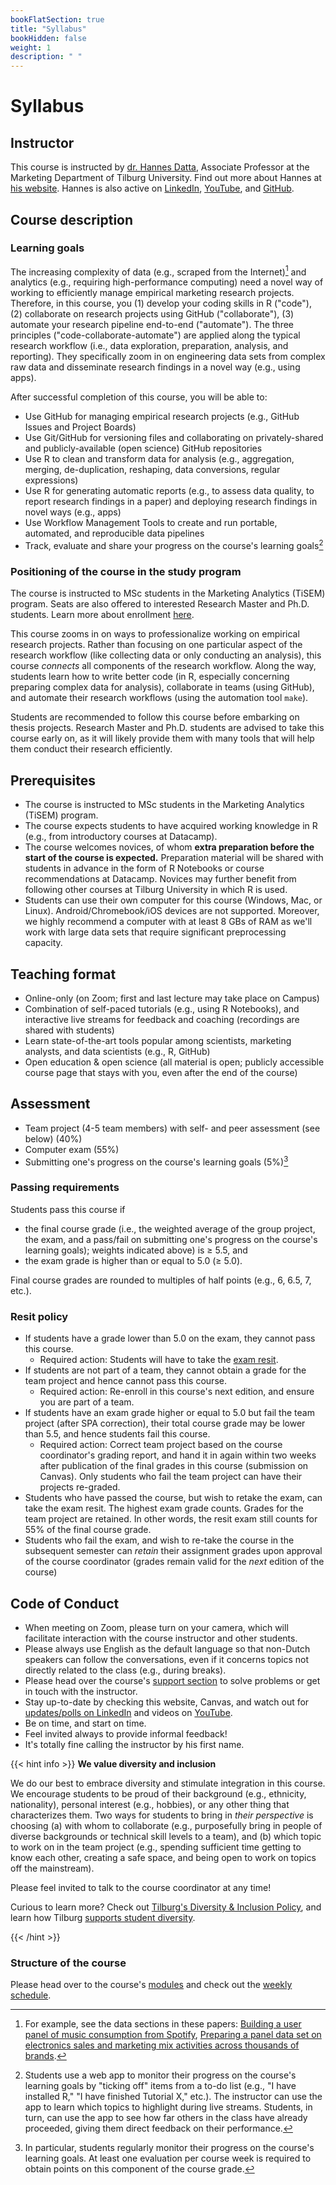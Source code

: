 ```yaml
---
bookFlatSection: true
title: "Syllabus"
bookHidden: false
weight: 1
description: " "
---
```



# Syllabus

## Instructor

This course is instructed by [dr. Hannes Datta](https://tiu.nu/datta), Associate Professor at the Marketing Department of Tilburg University. Find out more about Hannes at [his website](https://hannesdatta.com). Hannes is also active on [LinkedIn](https://www.linkedin.com/in/hannes-datta/), [YouTube](https://youtube.com/c/hannesdatta), and [GitHub](https://github.com/hannesdatta).

## Course description

### Learning goals

The increasing complexity of data (e.g., scraped from the Internet)[^1] and analytics (e.g., requiring high-performance computing) need a novel way of working to efficiently manage empirical marketing research projects. Therefore, in this course, you (1) develop your coding skills in R ("code"), (2) collaborate on research projects using GitHub ("collaborate"), (3) automate your research pipeline end-to-end ("automate"). The three principles ("code-collaborate-automate") are applied along the typical research workflow (i.e., data exploration, preparation, analysis, and reporting). They specifically zoom in on engineering data sets from complex raw data and disseminate research findings in a novel way (e.g., using apps).

[^1]: For example, see the data sections in these papers: [Building a user panel of music consumption from Spotify](http://tiu.nu/spotify), [Preparing a panel data set on electronics sales and marketing mix activities across thousands of brands](https://journals.sagepub.com/doi/10.1177/00222437211058102).

After successful completion of this course, you will be able to:

- Use GitHub for managing empirical research projects (e.g., GitHub Issues and Project Boards)
- Use Git/GitHub for versioning files and collaborating on privately-shared and publicly-available (open science) GitHub repositories
- Use R to clean and transform data for analysis (e.g., aggregation, merging, de-duplication, reshaping, data conversions, regular expressions)
- Use R for generating automatic reports (e.g., to assess data quality, to report research findings in a paper) and deploying research findings in novel ways (e.g., apps)
- Use Workflow Management Tools to create and run portable, automated, and reproducible data pipelines
- Track, evaluate and share your progress on the course's learning goals[^2]

[^2]: Students use a web app to monitor their progress on the course's learning goals by "ticking off" items from a to-do list (e.g., "I have installed R," "I have finished Tutorial X," etc.). The instructor can use the app to learn which topics to highlight during live streams. Students, in turn, can use the app to see how far others in the class have already proceeded, giving them direct feedback on their performance.


### Positioning of the course in the study program

The course is instructed to MSc students in the Marketing Analytics (TiSEM) program. Seats are also offered to interested Research Master and Ph.D. students. Learn more about enrollment [here](enroll).

This course zooms in on ways to professionalize working on empirical research projects. Rather than focusing on one particular aspect of the research workflow (like collecting data or only conducting an analysis), this course *connects* all components of the research workflow. Along the way, students learn how to write better code (in R, especially concerning preparing complex data for analysis), collaborate in teams (using GitHub), and automate their research workflows (using the automation tool `make`).

Students are recommended to follow this course before embarking on thesis projects. Research Master and Ph.D. students are advised to take this course early on, as it will likely provide them with many tools that will help them conduct their research efficiently.

## Prerequisites

- The course is instructed to MSc students in the Marketing Analytics (TiSEM) program.
- The course expects students to have acquired working knowledge in R (e.g., from introductory courses at Datacamp).
- The course welcomes novices, of whom __extra preparation before the start of the course is expected.__ Preparation material will be shared with students in advance in the form of R Notebooks or course recommendations at Datacamp. Novices may further benefit from following other courses at Tilburg University in which R is used.
- Students can use their own computer for this course (Windows, Mac, or Linux). Android/Chromebook/iOS devices are not supported. Moreover, we highly recommend a computer with at least 8 GBs of RAM as we'll work with large data sets that require significant preprocessing capacity.

## Teaching format

- Online-only (on Zoom; first and last lecture may take place on Campus)
- Combination of self-paced tutorials (e.g., using R Notebooks), and interactive live streams for feedback and coaching (recordings are shared with students)
- Learn state-of-the-art tools popular among scientists, marketing analysts, and data scientists (e.g., R, GitHub)
- Open education & open science (all material is open; publicly accessible course page that stays with you, even after the end of the course)

<!--- Prepare for life-long learning (Open education (publicly accessible course page, copy-pasting code snippets and examples, starting projects with workflow templates)
- Life-long learning (course material will stay with you indefinitely
-->
<!--- Interactive, immersive and student-centred: live coding, working with real data sets <!--debates, -->
<!--, simulations, hackathon-->
<!-- work on VMs on AWS, code in SQL and R, compete on Kaggle, or work on own computer--; Coding Dojo student-=led analysis; while sharing screens-->

## Assessment

- Team project (4-5 team members) with self- and peer assessment (see below) (40%)
- Computer exam (55%)
- Submitting one's progress on the course's learning goals  (5%)[^3]

[^3]: In particular, students regularly monitor their progress on the course's learning goals. At least one evaluation per course week is required to obtain points on this component of the course grade.

### Passing requirements

Students pass this course if
- the final course grade (i.e., the weighted average of the group project, the exam, and a pass/fail on submitting one's progress on the course's learning goals); weights indicated above) is ≥ 5.5, and
- the exam grade is higher than or equal to 5.0 (≥ 5.0).

Final course grades are rounded to multiples of half points (e.g., 6, 6.5, 7, etc.).

### Resit policy

- If students have a grade lower than 5.0 on the exam, they cannot pass this course.
  - Required action: Students will have to take the [exam resit](exam).
- If students are not part of a team, they cannot obtain a grade for the team project and hence cannot pass this course.
  - Required action: Re-enroll in this course's next edition, and ensure you are part of a team.
- If students have an exam grade higher or equal to 5.0 but fail the team project (after SPA correction), their total course grade may be lower than 5.5, and hence students fail this course.
  - Required action: Correct team project based on the course coordinator's grading report, and hand it in again within two weeks after publication of the final grades in this course (submission on Canvas). Only students who fail the team project can have their projects re-graded.
- Students who have passed the course, but wish to retake the exam, can take the exam resit. The highest exam grade counts. Grades for the team project are retained. In other words, the resit exam still counts for 55% of the final course grade.
- Students who fail the exam, and wish to re-take the course in the subsequent semester can *retain* their assignment grades upon approval of the course coordinator (grades remain valid for the *next* edition of the course)


## Code of Conduct

- When meeting on Zoom, please turn on your camera, which will facilitate interaction with the course instructor and other students.
- Please always use English as the default language so that non-Dutch speakers can follow the conversations, even if it concerns topics not directly related to the class (e.g., during breaks).
- Please head over the course's [support section](support) to solve problems or get in touch with the instructor.
- Stay up-to-date by checking this website, Canvas, and watch out for [updates/polls on LinkedIn](https://www.linkedin.com/in/hannes-datta/) and videos on [YouTube](https://youtube.com/c/hannesdatta).
- Be on time, and start on time.
- Feel invited always to provide informal feedback!
- It's totally fine calling the instructor by his first name.

{{< hint info >}}
__We value diversity and inclusion__

We do our best to embrace diversity and stimulate integration in this course. We encourage students to be proud of their background (e.g., ethnicity, nationality), personal interest (e.g., hobbies), or any other thing that characterizes them. Two ways for students to bring in *their perspective* is choosing (a) with whom to collaborate (e.g., purposefully bring in people of diverse backgrounds or technical skill levels to a team), and (b) which topic to work on in the team project (e.g., spending sufficient time getting to know each other, creating a safe space, and being open to work on topics off the mainstream).

Please feel invited to talk to the course coordinator at any time!

Curious to learn more? Check out [Tilburg's Diversity & Inclusion Policy](https://www.tilburguniversity.edu/about/working/gender-policy), and learn how Tilburg [supports student diversity](https://www.tilburguniversity.edu/students/studying/campus/diversity).

{{< /hint >}}

### Structure of the course

Please head over to the course's [modules](../modules) and check out the [weekly schedule](schedule).
